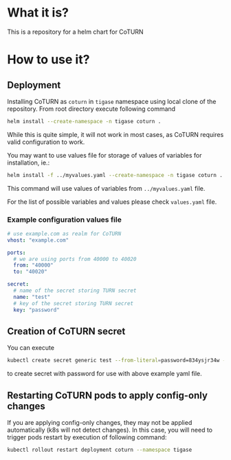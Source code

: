 # What it is?

This is a repository for a helm chart for CoTURN

# How to use it?

## Deployment

Installing CoTURN as `coturn` in `tigase` namespace using local clone of the repository.
From root directory execute following command
```sh
helm install --create-namespace -n tigase coturn .
```

While this is quite simple, it will not work in most cases, as CoTURN requires valid configuration to work.

You may want to use values file for storage of values of variables for installation, ie.:
```sh
helm install -f ../myvalues.yaml --create-namespace -n tigase coturn .
```
This command will use values of variables from `../myvalues.yaml` file.

For the list of possible variables and values please check `values.yaml` file.

### Example configuration values file

```yaml
# use example.com as realm for CoTURN
vhost: "example.com"

ports:
  # we are using ports from 40000 to 40020
  from: "40000"
  to: "40020"

secret:
  # name of the secret storing TURN secret
  name: "test"
  # key of the secret storing TURN secret
  key: "password"
```

## Creation of CoTURN secret

You can execute 
```sh
kubectl create secret generic test --from-literal=password=834ysjr34w --namespace tigase
``` 
to create secret with password for use with above example yaml file.

## Restarting CoTURN pods to apply config-only changes

If you are applying config-only changes, they may not be applied automatically (k8s will not detect changes). In this case, you will need to trigger pods restart by execution of following command:
```sh
kubectl rollout restart deployment coturn --namespace tigase
```
